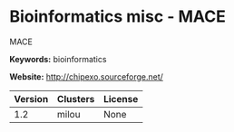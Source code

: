 # Bioinformatics misc - MACE

MACE

**Keywords:** bioinformatics

**Website:** <http://chipexo.sourceforge.net/>

| Version | Clusters | License |
| ------- | -------- | ------- |
| 1.2 | milou | None |
